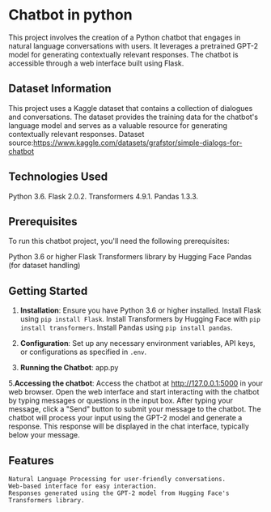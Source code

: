 # Chatbot in python
This project involves the creation of a Python chatbot that engages in natural language conversations with users. It leverages a pretrained GPT-2 model for generating contextually relevant responses. The chatbot is accessible through a web interface built using Flask.

## Dataset Information

This project uses a Kaggle dataset that contains a collection of dialogues and conversations. The dataset provides the training data for the chatbot's language model and serves as a valuable resource for generating contextually relevant responses.
Dataset source:https://www.kaggle.com/datasets/grafstor/simple-dialogs-for-chatbot

## Technologies Used

 Python 3.6.
 Flask 2.0.2.
 Transformers 4.9.1.
 Pandas 1.3.3.

## Prerequisites

To run this chatbot project, you'll need the following prerequisites:

 Python 3.6 or higher
 Flask
 Transformers library by Hugging Face
 Pandas (for dataset handling)

## Getting Started

1. **Installation**:
    Ensure you have Python 3.6 or higher installed.
    Install Flask using `pip install Flask`.
    Install Transformers by Hugging Face with `pip install transformers`.
    Install Pandas using `pip install pandas`.

3. **Configuration**:
    Set up any necessary environment variables, API keys, or configurations as specified in `.env`. 

4. **Running the Chatbot**:
          app.py

5.**Accessing the chatbot**:
   Access the chatbot at http://127.0.0.1:5000 in your web browser.
   Open the web interface and start interacting with the chatbot by typing messages or questions in the input box.
   After typing your message, click a "Send" button to submit your message to the chatbot.
   The chatbot will process your input using the GPT-2 model and generate a response. This response will be displayed in the chat interface, typically below your message.

## Features

    Natural Language Processing for user-friendly conversations.
    Web-based interface for easy interaction.
    Responses generated using the GPT-2 model from Hugging Face's Transformers library.



